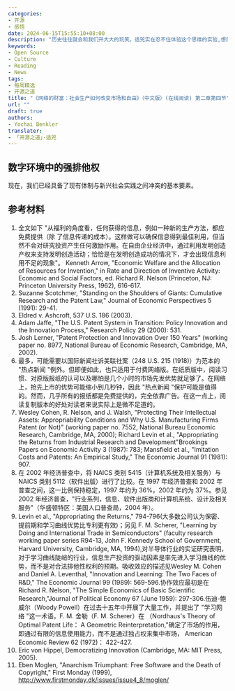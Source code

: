 ```yaml
---
categories:
- 开源
- 感悟
date: 2024-06-15T15:55:10+08:00
description: "历史往往就会和我们开大大的玩笑。适兕实在忍不住体验这个思维的实验,想象虚拟的历史，于是尝试花几个月的时间翻译。Enjoy！Happy Reading～"
keywords:
- Open Source
- Culture
- Reading
- News
tags:
- 每周精选
- 开源之道
title: "《网络的财富：社会生产如何改变市场和自由》（中文版）(在线阅读) 第二章第四节"
url: ""
draft: true
authors:
- Yochai Benkler
translater:
- 「开源之道」·适兕
---
```


## 数字环境中的强排他权

现在，我们已经具备了现有体制与新兴社会实践之间冲突的基本要素。


## 参考材料

1. 全文如下 "从福利的角度看，任何获得的信息，例如一种新的生产方法，都应免费提供（除 了信息传递的成本）。这样做可以确保信息得到最佳利用，但当然不会对研究投资产生任何激励作用。在自由企业经济中，通过利用发明创造产权来支持发明创造活动；恰恰是在发明创造成功的情况下，才会出现信息利用不足的现象"。 Kenneth Arrow, "Economic Welfare and the Allocation of Resources for Invention," in Rate and Direction of Inventive Activity: Economic and Social Factors, ed. Richard R. Nelson (Princeton, NJ: Princeton University Press, 1962), 616-617.
2. Suzanne Scotchmer, "Standing on the Shoulders of Giants: Cumulative Research and the Patent Law," Journal of Economic Perspectives 5 (1991): 29-41.
3. Eldred v. Ashcroft, 537 U.S. 186 (2003).
4. Adam Jaffe, "The U.S. Patent System in Transition: Policy Innovation and the Innovation Process," Research Policy 29 (2000): 531.
5. Josh Lerner, "Patent Protection and Innovation Over 150 Years" (working paper no. 8977, National Bureau of Economic Research, Cambridge, MA, 2002).
6. 最多，可能需要以国际新闻社诉美联社案（248 U.S. 215 (1918)）为范本的 "热点新闻 "例外。但即便如此，也只适用于付费网络版。在纸质版中，阅读习惯、对原版报纸的认可以及哪怕是几个小时的市场先发优势就足够了。在网络上，抢先上市的优势可能缩小到几秒钟，因此 "热点新闻 "保护可能是值得的。然而，几乎所有的报纸都是免费提供的，完全依靠广告。在这一点上，阅读复制版本的好处对读者来说实际上是微不足道的。
7. Wesley Cohen, R. Nelson, and J. Walsh, "Protecting Their Intellectual Assets: Appropriability Conditions and Why U.S. Manufacturing Firms Patent (or Not)" (working paper no. 7552, National Bureau Economic Research, Cambridge, MA, 2000); Richard Levin et al., "Appropriating the Returns from Industrial Research and Development"Brookings Papers on Economic Activity 3 (1987): 783; Mansfield et al., "Imitation Costs and Patents: An Empirical Study," The Economic Journal 91
(1981): 907.
8. 在 2002 年经济普查中，将 NAICS 类别 5415（计算机系统及相关服务）与 NAICS 类别 5112（软件出版）进行了比较。在 1997 年经济普查和 2002 年普查之间，这一比例保持稳定，1997 年约为 36%，2002 年约为 37%。参见 2002 年经济普查，"行业系列，信息、软件出版商和计算机系统、设计及相关服务"（华盛顿特区：美国人口普查局，2004 年）。
9. Levin et al., "Appropriating the Returns," 794-796(大多数公司认为保密、提前期和学习曲线优势比专利更有效)；另见 F. M. Scherer, "Learning by Doing and International Trade in Semiconductors" (faculty research working paper series R94-13, John F. Kennedy School of Government, Harvard University, Cambridge, MA, 1994),对半导体行业的实证研究表明，对于学习曲线陡峭的行业，信息生产投资的驱动因素是率先进入学习曲线的优势，而不是对合法排他性权利的预期。吸收效应的描述见Wesley M. Cohen and Daniel A. Leventhal, "Innovation and Learning: The Two Faces of R&D," The Economic Journal 99 (1989): 569-596.协作效应最初是在Richard R. Nelson, "The Simple Economics of Basic Scientific Research,"Journal of Political Economy 67 (June 1959): 297-306.伍迪-鲍威尔（Woody Powell）在过去十五年中开展了大量工作，并提出了 "学习网络 "这一术语。F. M. 舍勒（F. M. Scherer）在 （Nordhaus's Theory of Optimal Patent Life： A Geometric Reinterpretation,"确定了市场的作用，即通过有限的信息使用能力，而不是通过独占权来集中市场， American Economic Review 62 (1972)： 422-427.
10. Eric von Hippel, Democratizing Innovation (Cambridge, MA: MIT Press, 2005).
11. Eben Moglen, "Anarchism Triumphant: Free Software and the Death of Copyright," First Monday (1999), http://www.firstmonday.dk/issues/issue4_8/moglen/

